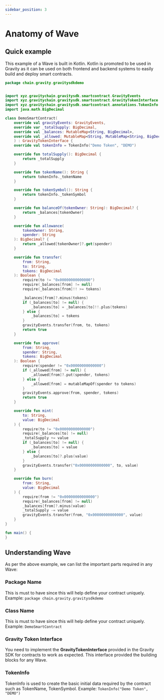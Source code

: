 ```yaml
---
sidebar_position: 3
---
```


# Anatomy of Wave

## Quick example

This example of a Wave is built in Kotlin. Kotlin is promoted to be used in Gravity as it can be used on both frontend and backend systems to easily build and deploy smart contracts.

```kotlin
package chain.gravity.gravitysdkdemo


import xyz.gravitychain.gravitysdk.smartcontract.GravityEvents
import xyz.gravitychain.gravitysdk.smartcontract.GravityTokenInterface
import xyz.gravitychain.gravitysdk.smartcontract.annotations.TokenInfo
import java.math.BigDecimal

class DemoSmartContract(
    override val gravityEvents: GravityEvents,
    override var _totalSupply: BigDecimal,
    override val _balances: MutableMap<String, BigDecimal>,
    override val _allowed: MutableMap<String, MutableMap<String, BigDecimal>>,
    ) : GravityTokenInterface {
    override val tokenInfo = TokenInfo("Demo Token", "DEMO")

    override fun totalSupply(): BigDecimal {
        return _totalSupply
    }

    override fun tokenName(): String {
        return tokenInfo._tokenName
    }

    override fun tokenSymbol(): String {
        return tokenInfo._tokenSymbol
    }

    override fun balanceOf(tokenOwner: String): BigDecimal? {
        return _balances[tokenOwner]
    }

    override fun allowance(
        tokenOwner: String,
        spender: String
    ): BigDecimal? {
        return _allowed[tokenOwner]?.get(spender)
    }

    override fun transfer(
        from: String,
        to: String,
        tokens: BigDecimal
    ): Boolean {
        require(to != "0x00000000000000")
        require(_balances[from] != null)
        require(_balances[from]!! >= tokens)

        _balances[from]?.minus(tokens)
        if (_balances[to] != null) {
            _balances[to] = _balances[to]!!.plus(tokens)
        } else {
            _balances[to] = tokens
        }
        gravityEvents.transfer(from, to, tokens)
        return true
    }

    override fun approve(
        from: String,
        spender: String,
        tokens: BigDecimal
    ): Boolean {
        require(spender != "0x00000000000000")
        if (_allowed[from] != null) {
            _allowed[from]?.put(spender, tokens)
        } else {
            _allowed[from] = mutableMapOf(spender to tokens)
        }
        gravityEvents.approve(from, spender, tokens)
        return true
    }

    override fun mint(
        to: String,
        value: BigDecimal
    ) {
        require(to != "0x00000000000000")
        require(_balances[to] != null)
        _totalSupply += value
        if (_balances[to] != null) {
            _balances[to] = value
        } else {
            _balances[to]?.plus(value)
        }
        gravityEvents.transfer("0x00000000000000", to, value)
    }

    override fun burn(
        from: String,
        value: BigDecimal
    ) {
        require(from != "0x00000000000000")
        require(_balances[from] != null)
        _balances[from]?.minus(value)
        _totalSupply -= value
        gravityEvents.transfer(from, "0x00000000000000", value)
    }
}

fun main() {
}
```

## Understanding Wave

As per the above example, we can list the important parts required in any Wave:

### Package Name
This is must to have since this will help define your contract uniquely. Example: `package chain.gravity.gravitysdkdemo`

### Class Name
This is must to have since this will help define your contract uniquely. Example: `DemoSmartContract`

### Gravity Token Interface
You need to implement the **GravityTokenInterface** provided in the Gravity SDK for contracts to work as expected. This interface provided the building blocks for any Wave.

### TokenInfo
TokenInfo is used to create the basic initial data required by the contract such as TokenName, TokenSymbol. Example: `TokenInfo("Demo Token", "DEMO")`

